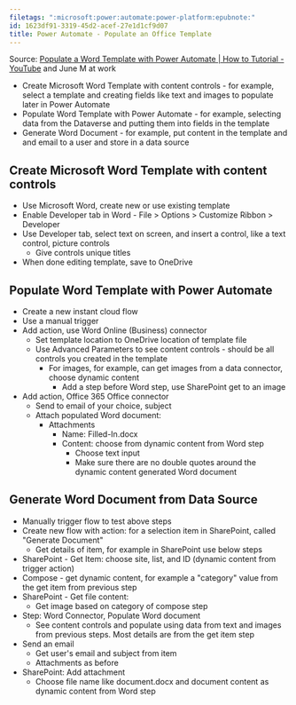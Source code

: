```yaml
---
filetags: ":microsoft:power:automate:power-platform:epubnote:"
id: 1623df91-3319-45d2-acef-27e1d1cf9d07
title: Power Automate - Populate an Office Template
---
```


Source: [Populate a Word Template with Power Automate \| How to
Tutorial - YouTube](https://www.youtube.com/watch?v=vpo_U5Qf1ak) and
June M at work

- Create Microsoft Word Template with content controls - for example,
  select a template and creating fields like text and images to populate
  later in Power Automate
- Populate Word Template with Power Automate - for example, selecting
  data from the Dataverse and putting them into fields in the template
- Generate Word Document - for example, put content in the template and
  and email to a user and store in a data source

## Create Microsoft Word Template with content controls

- Use Microsoft Word, create new or use existing template
- Enable Developer tab in Word - File \> Options \> Customize Ribbon \>
  Developer
- Use Developer tab, select text on screen, and insert a control, like a
  text control, picture controls
  - Give controls unique titles
- When done editing template, save to OneDrive

## Populate Word Template with Power Automate

- Create a new instant cloud flow
- Use a manual trigger
- Add action, use Word Online (Business) connector
  - Set template location to OneDrive location of template file
  - Use Advanced Parameters to see content controls - should be all
    controls you created in the template
    - For images, for example, can get images from a data connector,
      choose dynamic content
      - Add a step before Word step, use SharePoint get to an image
- Add action, Office 365 Office connector
  - Send to email of your choice, subject
  - Attach populated Word document:
    - Attachments
      - Name: Filled-In.docx
      - Content: choose from dynamic content from Word step
        - Choose text input
        - Make sure there are no double quotes around the dynamic
          content generated Word document

## Generate Word Document from Data Source

- Manually trigger flow to test above steps
- Create new flow with action: for a selection item in SharePoint,
  called "Generate Document"
  - Get details of item, for example in SharePoint use below steps
- SharePoint - Get Item: choose site, list, and ID (dynamic content from
  trigger action)
- Compose - get dynamic content, for example a "category" value from the
  get item from previous step
- SharePoint - Get file content:
  - Get image based on category of compose step
- Step: Word Connector, Populate Word document
  - See content controls and populate using data from text and images
    from previous steps. Most details are from the get item step
- Send an email
  - Get user's email and subject from item
  - Attachments as before
- SharePoint: Add attachment
  - Choose file name like document.docx and document content as dynamic
    content from Word step
